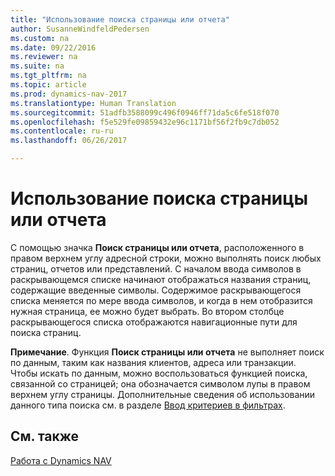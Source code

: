 ```yaml
---
title: "Использование поиска страницы или отчета"
author: SusanneWindfeldPedersen
ms.custom: na
ms.date: 09/22/2016
ms.reviewer: na
ms.suite: na
ms.tgt_pltfrm: na
ms.topic: article
ms.prod: dynamics-nav-2017
ms.translationtype: Human Translation
ms.sourcegitcommit: 51adfb3588099c496f0946ff71da5c6fe518f070
ms.openlocfilehash: f5e529fe09859432e96c1171bf56f2fb9c7db052
ms.contentlocale: ru-ru
ms.lasthandoff: 06/26/2017

---
```


# <a name="using-search-for-page-or-report"></a>Использование поиска страницы или отчета
С помощью значка **Поиск страницы или отчета**, расположенного в правом верхнем углу адресной строки, можно выполнять поиск любых страниц, отчетов или представлений.
С началом ввода символов в раскрывающемся списке начинают отображаться названия страниц, содержащие введенные символы. Содержимое раскрывающегося списка меняется по мере ввода символов, и когда в нем отобразится нужная страница, ее можно будет выбрать. Во втором столбце раскрывающегося списка отображаются навигационные пути для поиска страниц.

**Примечание**. Функция **Поиск страницы или отчета** не выполняет поиск по данным, таким как названия клиентов, адреса или транзакции. Чтобы искать по данным, можно воспользоваться функцией поиска, связанной со страницей; она обозначается символом лупы в правом верхнем углу страницы. Дополнительные сведения об использовании данного типа поиска см. в разделе [Ввод критериев в фильтрах](ui-enter-criteria-filters.md).

## <a name="see-also"></a>См. также
[Работа с Dynamics NAV](ui-work-product.md)

